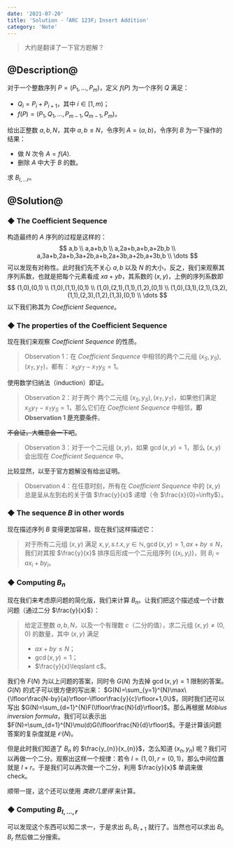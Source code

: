 ```yaml
---
date: '2021-07-20'
title: 'Solution -「ARC 123F」Insert Addition'
category: 'Note'
---
```


> 大约是翻译了一下官方题解？

## @Description@

对于一个整数序列 $P=(P_{1},\dots,P_{m})$，定义 $f(P)$ 为一个序列 $Q$ 满足：

- $Q_{i}=P_{i}+P_{i+1}$，其中 $i\in[1,m)$；
- $f(P)=(P_{1},Q_{1},\dots,P_{m-1},Q_{m-1},P_{m})$。

给出正整数 $a,b,N$，其中 $a,b\leqslant N$，令序列 $A=(a,b)$，令序列 $B$ 为一下操作的结果：

- 做 $N$ 次令 $A=f(A)$.
- 删除 $A$ 中大于 $B$ 的数。

求 $B_{l,\dots r}$。

## @Solution@

### ◆ The Coefficient Sequence

构造最终的 $A$ 序列的过程是这样的：
$$
a,b \\
a,a+b,b \\
a,2a+b,a+b,a+2b,b \\
a,3a+b,2a+b,3a+2b,a+b,2a+3b,a+2b,a+3b,b \\
\dots
$$
可以发现有对称性。此时我们先不关心 $a,b$ 以及 $N$ 的大小，反之，我们来观察其序列系数，也就是把每个元素看成 $xa+yb$，其系数的 $(x,y)$，上例的序列系数即
$$
(1,0),(0,1) \\
(1,0),(1,1),(0,1) \\
(1,0),(2,1),(1,1),(1,2),(0,1) \\
(1,0),(3,1),(2,1),(3,2),(1,1),(2,3),(1,2),(1,3),(0,1) \\
\dots
$$
以下我们称其为 *Coefficient Sequence*。

### ◆ The properties of the Coefficient Sequence

现在我们来观察 *Coefficient Sequence* 的性质。

> Observation 1：在 *Coefficient Sequence* 中相邻的两个二元组 $(x_{S},y_{S}),(x_{T},y_{T})$，都有： $x_{S}y_{T}-x_{T}y_{S}=1$。

使用数学归纳法（induction）即证。

> Observation 2：对于两个 两个二元组 $(x_{S},y_{S}),(x_{T},y_{T})$，如果他们满足 $x_{S}y_{T}-x_{T}y_{S}=1$，那么它们在 *Coefficient Sequence* 中相邻，**即 Observation 1 是充要条件**。

~~不会证，大概意会一下吧~~。

> Observation 3：对于一个二元组 $(x,y)$，如果 $\gcd(x,y)=1$，那么 $(x,y)$ 会出现在 *Coefficient Sequence* 中。

比较显然，以至于官方题解没有给出证明。

> Observation 4：在任意时刻，所有在 *Coefficient Sequence* 中的 $(x,y)$ 总是呈从左到右的关于值 $\frac{y}{x}$ 递增（令 $\frac{x}{0}=\infty$）。

### ◆ The sequence $B$ in other words

现在描述序列 $B$ 变得更加容易，现在我们这样描述它：

> 对于所有二元组 $(x,y)$ 满足 $x,y,s.t.x,y\in\mathbb{N},\gcd(x,y)=1,ax+by\leqslant N$，我们对其按 $\frac{y}{x}$ 排序后形成一个二元组序列 $\{(x_{i},y_{i})\}$，则 $B_{i}=ax_{i}+by_{i}$。

### ◆ Computing $B_{n}$

现在我们来考虑原问题的简化版，我们来计算 $B_{n}$。让我们把这个描述成一个计数问题（通过二分 $\frac{y}{x}$）：

> 给定正整数 $a,b,N$，以及一个有理数 $c$（二分的值），求二元组 $(x,y)\neq(0,0)$ 的数量，其中 $(x,y)$ 满足
> - $ax+by\leqslant N$；
> - $\gcd(x,y)=1$；
> - $\frac{y}{x}\leqslant c$。

我们令 $F(N)$ 为以上问题的答案，同时令 $G(N)$ 为去掉 $\gcd(x,y)=1$ 限制的答案。$G(N)$ 的式子可以很方便的写出来： $G(N)=\sum_{y=1}^{N}\max\{\lfloor\frac{N-by}{a}\rfloor-\lfloor\frac{y}{c}\rfloor+1,0\}$，同时我们还可以写出 $G(N)=\sum_{d=1}^{N}F(\lfloor\frac{N}{d}\rfloor)$。那么再根据 *Möbius inversion formula*，我们可以表示出 $F(N)=\sum_{d=1}^{N}\mu(d)G(\lfloor\frac{N}{d}\rfloor)$。于是计算该问题答案的复杂度就是 $\mathcal{O}(N)$。

但是此时我们知道了 $B_{n}$ 的 $\frac{y_{n}}{x_{n}}$，怎么知道 $(x_{n},y_{n})$ 呢？我们可以再做一个二分。观察出这样一个规律：若令 $l=(1,0),r=(0,1)$，那么中间位置就是 $l+r$。于是我们可以再次做一个二分，利用 $\frac{y}{x}$ 单调来做 check。

顺带一提，这个还可以使用 *类欧几里得* 来计算。

### ◆ Computing $B_{l,\dots,r}$

可以发现这个东西可以知二求一，于是求出 $B_{l},B_{l+1}$ 就行了。当然也可以求出 $B_{l},B_{r}$ 然后做二分搜索。